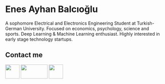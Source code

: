 
# Enes Ayhan Balcıoğlu
A sophomore Electrical and Electronics Engineering Student at Turkish-German University. Focused on economics, psychology, science and sports. Deep Learning & Machine Learning enthusiast. Highly interested in early stage technology startups.

## Contact me

[<img src="https://cdn-icons-png.flaticon.com/512/174/174857.png" width="45" height="45" >](https://www.linkedin.com/in/enesbalcioglu/) [<img src="https://logos-world.net/wp-content/uploads/2021/02/Outlook-Emblem.png" width="85" height="45" >](mailto:balciogluenes@hotmail.com) [<img src="https://cdn-icons-png.flaticon.com/512/281/281769.png" width="45" height="45" >](mailto:balciogluenes1@gmail.com) 

